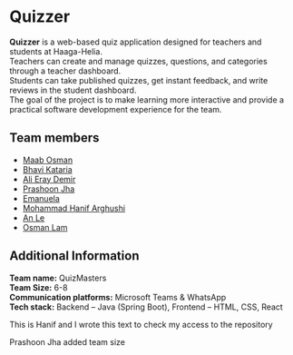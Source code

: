 # Quizzer

**Quizzer** is a web-based quiz application designed for teachers and students at Haaga-Helia.  
Teachers can create and manage quizzes, questions, and categories through a teacher dashboard.  
Students can take published quizzes, get instant feedback, and write reviews in the student dashboard.  
The goal of the project is to make learning more interactive and provide a practical software development experience for the team.

## Team members

- [Maab Osman](https://github.com/maabosman)
- [Bhavi Kataria](https://github.com/BhaviK06)
- [Ali Eray Demir](https://github.com/alieraydemir080504)
- [Prashoon Jha](https://github.com/prashoonjha)
- [Emanuela](https://github.com/emalle)
- [Mohammad Hanif Arghushi](https://github.com/MohammadHanifArghushi)
- [An Le](https://github.com/chopiean)
- [Osman Lam](https://github.com/osmanlam)

## Additional Information

**Team name:** QuizMasters  
**Team Size:** 6-8  
**Communication platforms:** Microsoft Teams & WhatsApp  
**Tech stack:** Backend – Java (Spring Boot), Frontend – HTML, CSS, React

This is Hanif and I wrote this text to check my access to the repository

Prashoon Jha added team size
